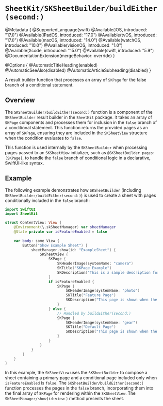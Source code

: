 # ``SheetKit/SKSheetBuilder/buildEither(second:)``

@Metadata {
    @SupportedLanguage(swift)
    @Available(iOS, introduced: "17.0")
    @Available(iPadOS, introduced: "17.0")
    @Available(tvOS, introduced: "17.0")
    @Available(macOS, introduced: "14.0")
    @Available(watchOS, introduced: "10.0")
    @Available(visionOS, introduced: "1.0")
    @Available(Xcode, introduced: "15.0")
    @Available(swift, introduced: "5.9")
    @DocumentationExtension(mergeBehavior: override)
}

@Options {
    @AutomaticTitleHeading(enabled)
    @AutomaticSeeAlso(disabled)
    @AutomaticArticleSubheading(disabled)
}

A result builder function that processes an array of ``SKPage`` for the false branch of a conditional statement.

## Overview

The ``SKSheetBuilder/buildEither(second:)`` function is a component of the ``SKSheetBuilder`` result builder in the `SheetKit` package. It takes an array of `SKPage` components and processes them for inclusion in the `false` branch of a conditional statement. This function returns the provided pages as an array of `SKPage`, ensuring they are included in the ``SKSheetView`` structure when the condition evaluates to `false`.

This function is used internally by the ``SKSheetBuilder`` when processing pages passed to an ``SKSheetView`` initializer, such as `@SKSheetBuilder pages: [SKPage]`, to handle the `false` branch of conditional logic in a declarative, SwiftUI-like syntax.

## Example

The following example demonstrates how ``SKSheetBuilder`` (including ``SKSheetBuilder/buildEither(second:)``) is used to create a sheet with pages conditionally included in the `false` branch:

```swift
import SwiftUI
import SheetKit

struct ContentView: View {
    @Environment(\.skSheetManager) var sheetManager
    @State private var isFeatureEnabled = false
    
    var body: some View {
        Button("Show Example Sheet") {
            sheetManager.show(id: "ExampleSheet") {
                SKSheetView {
                    SKPage {
                        SKHeaderImage(systemName: "camera")
                        SKTitle("SKPage Example")
                        SKDescription("This is a sample description for the page.")
                    }
                    if isFeatureEnabled {
                        SKPage {
                            SKHeaderImage(systemName: "photo")
                            SKTitle("Feature Page")
                            SKDescription("This page is shown when the feature is enabled.")
                        }
                    } else {
                        // Handled by buildEither(second:)
                        SKPage {
                            SKHeaderImage(systemName: "gear")
                            SKTitle("Default Page")
                            SKDescription("This page is shown when the feature is disabled.")
                        }
                    }
                }
            }
        }
    }
}
```

In this example, the ``SKSheetView`` uses the ``SKSheetBuilder`` to compose a sheet containing a primary page and a conditional page included only when `isFeatureEnabled` is `false`. The ``SKSheetBuilder/buildEither(second:)`` function processes the pages in the `false` branch, incorporating them into the final array of `SKPage` for rendering within the ``SKSheetView``. The ``SKSheetManager/show(id:view:)`` method presents the sheet.